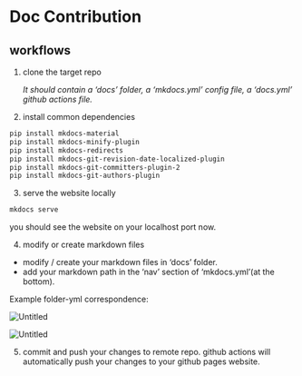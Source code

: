 # Doc Contribution

## workflows
1. clone the target repo 
    
    *It should contain a ‘docs’ folder, a ‘mkdocs.yml’ config file, a ‘docs.yml’ github actions file.*
    
2. install common dependencies

```bash
pip install mkdocs-material
pip install mkdocs-minify-plugin
pip install mkdocs-redirects
pip install mkdocs-git-revision-date-localized-plugin
pip install mkdocs-git-committers-plugin-2
pip install mkdocs-git-authors-plugin
```

3. serve the website locally

```bash
mkdocs serve
```
you should see the website on your localhost port now.

4. modify or create markdown files
- modify / create your markdown files in ‘docs’ folder.
- add your markdown path in the ‘nav’ section of ‘mkdocs.yml’(at the bottom).

 Example folder-yml correspondence:

![Untitled](https://s3-us-west-2.amazonaws.com/secure.notion-static.com/757cf2b6-30c3-49e5-8cc9-41bf9f746e04/Untitled.png)

![Untitled](https://s3-us-west-2.amazonaws.com/secure.notion-static.com/cd5d2c75-3565-4a7e-b2bd-5b6ac61d67d1/Untitled.png)

5. commit and push your changes to remote repo. github actions will automatically push your changes to your github pages website.
